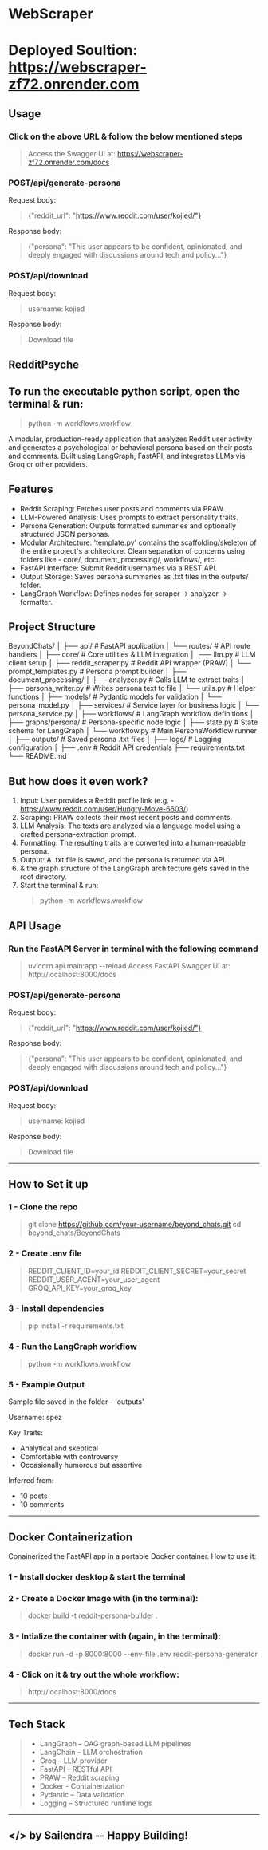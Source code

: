 # WebScraper

# Deployed Soultion: https://webscraper-zf72.onrender.com

## Usage

### Click on the above URL & follow the below mentioned steps
>   Access the Swagger UI at: https://webscraper-zf72.onrender.com/docs

### POST/api/generate-persona
Request body:

> {"reddit_url": "https://www.reddit.com/user/kojied/"}

Response body:

> {"persona": "This user appears to be confident, opinionated, and deeply engaged with discussions around tech and policy..."}

### POST/api/download
Request body:
> username: kojied

Response body:
> Download file

## RedditPsyche
## To run the executable python script, open the terminal & run: 
> python -m workflows.workflow


A modular, production-ready application that analyzes Reddit user activity and generates a psychological or behavioral persona based on their posts and comments. Built using LangGraph, FastAPI, and integrates LLMs via Groq or other providers.

## Features

- Reddit Scraping: Fetches user posts and comments via PRAW.
- LLM-Powered Analysis: Uses prompts to extract personality traits.
- Persona Generation: Outputs formatted summaries and optionally structured JSON personas.
- Modular Architecture: 'template.py' contains the scaffolding/skeleton of the entire project's architecture. Clean separation of concerns using folders like - core/, document_processing/, workflows/, etc.
- FastAPI Interface: Submit Reddit usernames via a REST API.
- Output Storage: Saves persona summaries as .txt files in the outputs/ folder.
- LangGraph Workflow: Defines nodes for scraper → analyzer → formatter.

## Project Structure
BeyondChats/
│
├── api/ # FastAPI application
│ └── routes/ # API route handlers
│
├── core/ # Core utilities & LLM integration
│ ├── llm.py # LLM client setup
│ ├── reddit_scraper.py # Reddit API wrapper (PRAW)
│ └── prompt_templates.py # Persona prompt builder
│
├── document_processing/
│ ├── analyzer.py # Calls LLM to extract traits
│ ├── persona_writer.py # Writes persona text to file
│ └── utils.py # Helper functions
│
├── models/ # Pydantic models for validation
│ └── persona_model.py
│
├── services/ # Service layer for business logic
│ └── persona_service.py
│
├── workflows/ # LangGraph workflow definitions
│ ├── graphs/persona/ # Persona-specific node logic
│ ├── state.py # State schema for LangGraph
│ └── workflow.py # Main PersonaWorkflow runner
│
├── outputs/ # Saved persona .txt files
│
├── logs/ # Logging configuration
│
├── .env # Reddit API credentials
├── requirements.txt
└── README.md

## But how does it even work?
1. Input: User provides a Reddit profile link (e.g. - https://www.reddit.com/user/Hungry-Move-6603/)
2. Scraping: PRAW collects their most recent posts and comments.
3. LLM Analysis: The texts are analyzed via a language model using a crafted persona-extraction prompt.
4. Formatting: The resulting traits are converted into a human-readable persona.
5. Output: A .txt file is saved, and the persona is returned via API.
6. & the graph structure of the LangGraph architecture gets saved in the root directory.
7. Start the terminal & run:
   > python -m workflows.workflow

## API Usage

### Run the FastAPI Server in terminal with the following command
>   uvicorn api.main:app --reload
>   Access FastAPI Swagger UI at: http://localhost:8000/docs

### POST/api/generate-persona
Request body:

> {"reddit_url": "https://www.reddit.com/user/kojied/"}

Response body:

> {"persona": "This user appears to be confident, opinionated, and deeply engaged with discussions around tech and policy..."}

### POST/api/download
Request body:
> username: kojied

Response body:
> Download file
_____________________________________________________________________________________________________________________________


## How to Set it up

### 1 - Clone the repo
> git clone https://github.com/your-username/beyond_chats.git
> cd beyond_chats/BeyondChats

### 2 - Create .env file
> REDDIT_CLIENT_ID=your_id
> REDDIT_CLIENT_SECRET=your_secret
> REDDIT_USER_AGENT=your_user_agent
> GROQ_API_KEY=your_groq_key

### 3 - Install dependencies
> pip install -r requirements.txt

### 4 - Run the LangGraph workflow
> python -m workflows.workflow

### 5 - Example Output
Sample file saved in the folder - 'outputs'

Username: spez

Key Traits:
- Analytical and skeptical
- Comfortable with controversy
- Occasionally humorous but assertive

Inferred from:
- 10 posts
- 10 comments

______________________________________________________________________________________________________________________________________

## Docker Containerization

Conainerized the FastAPI app in a portable Docker container.
How to use it:

### 1 - Install docker desktop & start the terminal

### 2 - Create a Docker Image with (in the terminal):
> docker build -t reddit-persona-builder .

### 3 - Intialize the container with (again, in the terminal):
> docker run -d -p 8000:8000 --env-file .env reddit-persona-generator

### 4 - Click on it & try out the whole workflow:
> http://localhost:8000/docs

______________________________________________________________________________________________________________________________________

## Tech Stack
 > - LangGraph – DAG graph-based LLM pipelines
 > - LangChain – LLM orchestration
 > - Groq – LLM provider
 > - FastAPI – RESTful API
 > - PRAW – Reddit scraping
 > - Docker - Containerization
 > - Pydantic – Data validation
 > - Logging – Structured runtime logs

______________________________________________________________________________________________________________________________________

## </> by Sailendra -- Happy Building!
